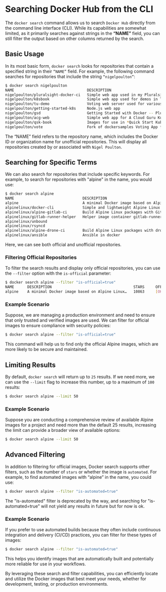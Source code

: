 # Searching Docker Hub from the CLI

The `docker search` command allows us to search `Docker Hub` directly from the command line interface (CLI). While its capabilities are somewhat limited, as it primarily searches against strings in the **“NAME”** field, you can still filter the output based on other columns returned by the search.

## Basic Usage

In its most basic form, `docker search` looks for repositories that contain a specified string in their `“NAME”` field. For example, the following command searches for repositories that include the string `“nigelpoulton”`:

```sh
$ docker search nigelpoulton
NAME                                 DESCRIPTION                                     STARS     OFFICIAL
nigelpoulton/pluralsight-docker-ci   Simple web app used in my Pluralsight video …   27        
nigelpoulton/k8sbook                 Simple web app used for demos in The Kuberne…   5         
nigelpoulton/tu-demo                 Voting web server used for various Pluralsig…   16        
nigelpoulton/getting-started-k8s     Node.js web app                                 12        
nigelpoulton/gsd                     Getting Started with Docker -- Pluralsight v…   9         
nigelpoulton/acg-web                 Simple web app for A Cloud Guru Kubernetes D…   0         
nigelpoulton/qsk-book                Images for use in *Quick Start Kubernetes* b…   3         
nigelpoulton/vote                    Fork of dockersamples Voting App for *Docker…   1            3
```

The “NAME” field refers to the repository name, which includes the Docker ID or organization name for unofficial repositories. This will display all repositories created by or associated with `Nigel Poulton`.

## Searching for Specific Terms

We can also search for repositories that include specific keywords. For example, to search for repositories with "alpine" in the name, you would use:

```sh
$ docker search alpine
NAME                               DESCRIPTION                                     STARS     OFFICIAL
alpine                             A minimal Docker image based on Alpine Linux…   10863     [OK]
alpinelinux/docker-cli             Simple and lightweight Alpine Linux image wi…   11        
alpinelinux/alpine-gitlab-ci       Build Alpine Linux packages with Gitlab CI      3         
alpinelinux/gitlab-runner-helper   Helper image container gitlab-runner-helper …   7         
alpinelinux/unbound                                                                12        
alpinelinux/rsyncd                                                                 2         
alpinelinux/alpine-drone-ci        Build Alpine Linux packages with drone CI       0         
alpinelinux/ansible                Ansible in docker                               19  
```

Here, we can see both official and unofficial repositories.

### Filtering Official Repositories

To filter the search results and display only official repositories, you can use the `--filter` option with the `is-official` parameter:

```sh
$ docker search alpine --filter "is-official=true"
NAME      DESCRIPTION                                     STARS     OFFICIAL
alpine    A minimal Docker image based on Alpine Linux…   10863     [OK]
```

### Example Scenario

Suppose, we are managing a production environment and need to ensure that only trusted and verified images are used. We can filter for official images to ensure compliance with security policies:

```sh
$ docker search alpine --filter "is-official=true"
```

This command will help us to find only the official Alpine images, which are more likely to be secure and maintained.

## Limiting Results

By default, `docker search` will return up to `25` results. If we need more, we can use the `--limit` flag to increase this number, up to a maximum of `100` results:

```sh
$ docker search alpine --limit 50
```

### Example Scenario

Suppose you are conducting a comprehensive review of available Alpine images for a project and need more than the default 25 results, increasing the limit can provide a broader view of available options:

```sh
$ docker search alpine --limit 50
```

## Advanced Filtering

In addition to filtering for official images, Docker search supports other filters, such as the number of `stars` or whether the image is `automated`. For example, to find automated images with “alpine” in the name, you could use:

```sh
$ docker search alpine --filter "is-automated=true"
```

The "is-automated" filter is deprecated by the way, and searching for "is-automated=true" will not yield any results in future but for now is ok.

### Example Scenario

If you prefer to use automated builds because they often include continuous integration and delivery (CI/CD) practices, you can filter for these types of images:

```sh
$ docker search alpine --filter "is-automated=true"
```

This helps you identify images that are automatically built and potentially more reliable for use in your workflows.

By leveraging these search and filter capabilities, you can efficiently locate and utilize the Docker images that best meet your needs, whether for development, testing, or production environments.